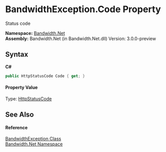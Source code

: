 ﻿# BandwidthException.Code Property 
 

Status code

**Namespace:**&nbsp;<a href ="N_Bandwidth_Net.md">Bandwidth.Net</a><br />**Assembly:**&nbsp;Bandwidth.Net (in Bandwidth.Net.dll) Version: 3.0.0-preview

## Syntax

**C#**<br />
``` C#
public HttpStatusCode Code { get; }
```


#### Property Value
Type: <a href="http://msdn2.microsoft.com/en-us/library/f92ssyy1" target="_blank">HttpStatusCode</a>

## See Also


#### Reference
<a href ="T_Bandwidth_Net_BandwidthException.md">BandwidthException Class</a><br /><a href ="N_Bandwidth_Net.md">Bandwidth.Net Namespace</a><br />